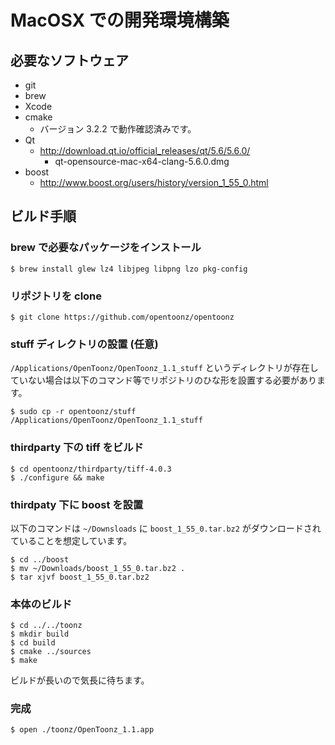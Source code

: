 # MacOSX での開発環境構築

## 必要なソフトウェア

- git
- brew
- Xcode
- cmake
  - バージョン 3.2.2 で動作確認済みです。
- Qt
  - http://download.qt.io/official_releases/qt/5.6/5.6.0/
    - qt-opensource-mac-x64-clang-5.6.0.dmg
- boost
  - http://www.boost.org/users/history/version_1_55_0.html

## ビルド手順

### brew で必要なパッケージをインストール

```
$ brew install glew lz4 libjpeg libpng lzo pkg-config
```

### リポジトリを clone

```
$ git clone https://github.com/opentoonz/opentoonz
```

### stuff ディレクトリの設置 (任意)

`/Applications/OpenToonz/OpenToonz_1.1_stuff` というディレクトリが存在していない場合は以下のコマンド等でリポジトリのひな形を設置する必要があります。

```
$ sudo cp -r opentoonz/stuff /Applications/OpenToonz/OpenToonz_1.1_stuff
```

### thirdparty 下の tiff をビルド

```
$ cd opentoonz/thirdparty/tiff-4.0.3
$ ./configure && make
```

### thirdpaty 下に boost を設置

以下のコマンドは `~/Downsloads` に `boost_1_55_0.tar.bz2` がダウンロードされていることを想定しています。

```
$ cd ../boost
$ mv ~/Downloads/boost_1_55_0.tar.bz2 .
$ tar xjvf boost_1_55_0.tar.bz2
```

### 本体のビルド

```
$ cd ../../toonz
$ mkdir build
$ cd build
$ cmake ../sources
$ make
```

ビルドが長いので気長に待ちます。

### 完成

```
$ open ./toonz/OpenToonz_1.1.app
```
